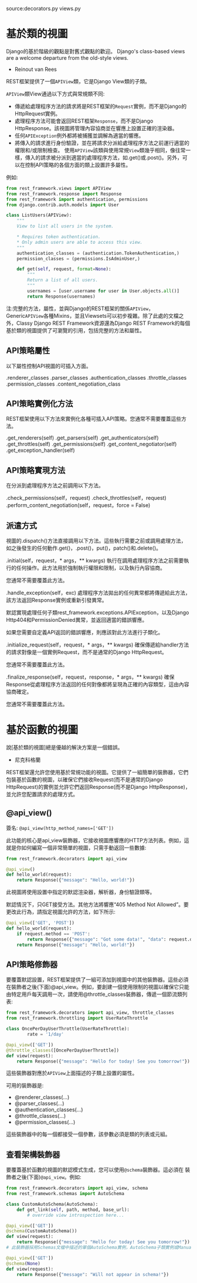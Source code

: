 source:decorators.py views.py

# 基於類的視圖
Django的基於階級的觀點是對舊式觀點的歡迎。
Django's class-based views are a welcome departure from the old-style views.


- Reinout van Rees

REST框架提供了一個`APIView`類，它是Django View類的子類。

`APIView`類View通過以下方式與常規類不同:

- 傳遞給處理程序方法的請求將是REST框架的`Request`實例，而不是Django的HttpRequest實例。
- 處理程序方法可能會返回REST框架`Response`，而不是Django HttpResponse。該視圖將管理內容協商並在響應上設置正確的渲染器。
- 任何`APIException`例外都將被捕獲並調解為適當的響應。
- 將傳入的請求進行身份驗證，並在將請求分派給處理程序方法之前運行適當的權限和/或限制檢查。
使用`APIView`該類與使用常規`View`類幾乎相同，像往常一樣，傳入的請求被分派到適當的處理程序方法，如.get()或.post()。另外，可以在控制API策略的各個方面的類上設置許多屬性。

例如:
```py
from rest_framework.views import APIView
from rest_framework.response import Response
from rest_framework import authentication, permissions
from django.contrib.auth.models import User

class ListUsers(APIView):
    """
    View to list all users in the system.

    * Requires token authentication.
    * Only admin users are able to access this view.
    """
    authentication_classes = (authentication.TokenAuthentication,)
    permission_classes = (permissions.IsAdminUser,)

    def get(self, request, format=None):
        """
        Return a list of all users.
        """
        usernames = [user.username for user in User.objects.all()]
        return Response(usernames)
```
注:完整的方法，屬性，並與Django的REST框架的關係`APIView`，Generic`APIView`各種Mixins，並且Viewsets可以初步複雜。除了此處的文檔之外，Classy Django REST Framework資源還為Django REST Framework的每個基於類的視圖提供了可瀏覽的引用，包括完整的方法和屬性。

## API策略屬性
以下屬性控制API視圖的可插入方面。

.renderer_classes
.parser_classes
.authentication_classes
.throttle_classes
.permission_classes
.content_negotiation_class

## API策略實例化方法
REST框架使用以下方法來實例化各種可插入API策略。您通常不需要覆蓋這些方法。

.get_renderers(self)
.get_parsers(self)
.get_authenticators(self)
.get_throttles(self)
.get_permissions(self)
.get_content_negotiator(self)
.get_exception_handler(self)

## API策略實現方法
在分派到處理程序方法之前調用以下方法。

.check_permissions(self，request)
.check_throttles(self，request)
.perform_content_negotiation(self，request，force = False)

## 派遣方式
視圖的.dispatch()方法直接調用以下方法。這些執行需要之前或調用處理方法，如之後發生的任何動作.get()，.post()，put()，patch()和.delete()。

.initial(self，request，* args，** kwargs)
執行在調用處理程序方法之前需要執行的任何操作。此方法用於強制執行權限和限制，以及執行內容協商。

您通常不需要覆蓋此方法。

.handle_exception(self，exc)
處理程序方法拋出的任何異常都將傳遞給此方法，該方法返回Response實例或重新引發異常。

默認實現處理任何子類rest_framework.exceptions.APIException，以及Django Http404和PermissionDenied異常，並返回適當的錯誤響應。

如果您需要自定義API返回的錯誤響應，則應該對此方法進行子類化。

.initialize_request(self，request，* args，** kwargs)
確保傳遞給handler方法的請求對像是一個實例Request，而不是通常的Django HttpRequest。

您通常不需要覆蓋此方法。

.finalize_response(self，request，response，* args，** kwargs)
確保Response從處理程序方法返回的任何對像都將呈現為正確的內容類型，這由內容協商確定。

您通常不需要覆蓋此方法。

# 基於函數的視圖
說[基於類的視圖]總是優越的解決方案是一個錯誤。

- 尼克科格蘭

REST框架還允許您使用基於常規功能的視圖。它提供了一組簡單的裝飾器，它們包裝基於函數的視圖，以確保它們接收Request(而不是通常的Django HttpRequest)的實例並允許它們返回Response(而不是Django HttpResponse)，並允許您配置請求的處理方式。

## @api_view()
簽名: `@api_view(http_method_names=['GET'])`

此功能的核心是api_view裝飾器，它接收視圖應響應的HTTP方法列表。例如，這就是你如何編寫一個非常簡單的視圖，只需手動返回一些數據:
```py
from rest_framework.decorators import api_view

@api_view()
def hello_world(request):
    return Response({"message": "Hello, world!"})
```
此視圖將使用設置中指定的默認渲染器，解析器，身份驗證類等。

默認情況下，只GET接受方法。其他方法將響應“405 Method Not Allowed”。要更改此行為，請指定視圖允許的方法，如下所示:
```py
@api_view(['GET', 'POST'])
def hello_world(request):
    if request.method == 'POST':
        return Response({"message": "Got some data!", "data": request.data})
    return Response({"message": "Hello, world!"})
```
## API策略修飾器
要覆蓋默認設置，REST框架提供了一組可添加到視圖中的其他裝飾器。這些必須在裝飾者之後(下面)@api_view。例如，要創建一個使用限制的視圖以確保它只能由特定用戶每天調用一次，請使用@throttle_classes裝飾器，傳遞一個節流類列表:
```py
from rest_framework.decorators import api_view, throttle_classes
from rest_framework.throttling import UserRateThrottle

class OncePerDayUserThrottle(UserRateThrottle):
        rate = '1/day'

@api_view(['GET'])
@throttle_classes([OncePerDayUserThrottle])
def view(request):
    return Response({"message": "Hello for today! See you tomorrow!"})
```
這些裝飾器對應於`APIView`上面描述的子類上設置的屬性。

可用的裝飾器是:

- @renderer_classes(...)
- @parser_classes(...)
- @authentication_classes(...)
- @throttle_classes(...)
- @permission_classes(...)

這些裝飾器中的每一個都接受一個參數，該參數必須是類的列表或元組。

## 查看架構裝飾器
要覆蓋基於函數的視圖的默認模式生成，您可以使用`@schema`裝飾器。這必須在 裝飾者之後(下面)`@api_view`。例如:
```py
from rest_framework.decorators import api_view, schema
from rest_framework.schemas import AutoSchema

class CustomAutoSchema(AutoSchema):
    def get_link(self, path, method, base_url):
        # override view introspection here...

@api_view(['GET'])
@schema(CustomAutoSchema())
def view(request):
    return Response({"message": "Hello for today! See you tomorrow!"})
# 此裝飾器採用Schemas文檔中描述的單個AutoSchema實例，AutoSchema子類實例或ManualSchema實例。您可以傳遞以從模式生成中排除視圖。None

@api_view(['GET'])
@schema(None)
def view(request):
    return Response({"message": "Will not appear in schema!"})
```